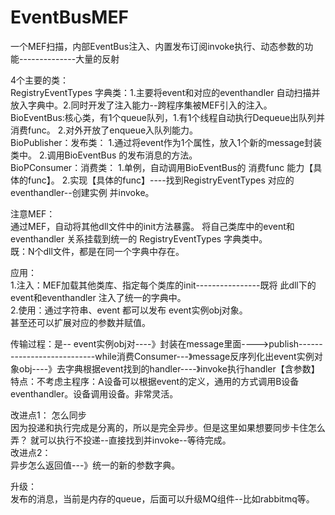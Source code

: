  
# EventBusMEF
一个MEF扫描，内部EventBus注入、内置发布订阅invoke执行、动态参数的功能--------------大量的反射  

4个主要的类：  
RegistryEventTypes 字典类：1.主要将event和对应的eventhandler 自动扫描并放入字典中。2.同时开发了注入能力--跨程序集被MEF引入的注入。  
BioEventBus:核心类，有1个queue队列，1.有1个线程自动执行Dequeue出队列并消费func。   2.对外开放了enqueue入队列能力。  
BioPublisher：发布类： 1.通过将event作为1个属性，放入1个新的message封装类中。 2.调用BioEventBus 的发布消息的方法。  
BioPConsumer：消费类： 1.单例，自动调用BioEventBus的 消费func 能力【具体的func】。 2.实现【具体的func】----找到RegistryEventTypes 对应的eventhandler--创建实例 并invoke。  

注意MEF：    
通过MEF，自动将其他dll文件中的init方法暴露。 将自己类库中的event和eventhandler 关系挂载到统一的 RegistryEventTypes 字典类中。    
既：N个dll文件，都是在同一个字典中存在。     

应用：  
1.注入：MEF加载其他类库、指定每个类库的init----------------既将 此dll下的event和eventhandler 注入了统一的字典中。  
2.使用：通过字符串、event 都可以发布 event实例obj对象。   
甚至还可以扩展对应的参数并赋值。  

传输过程：是-- event实例obj对----》封装在message里面---->publish---------------------------while消费Consumer---》message反序列化出event实例对象obj----》去字典根据event找到的handler----》invoke执行handler【含参数】  
特点：不考虑主程序：A设备可以根据event的定义，通用的方式调用B设备eventhandler。设备调用设备。非常灵活。  

改进点1： 怎么同步  
因为投递和执行完成是分离的，所以是完全异步。但是这里如果想要同步卡住怎么弄？ 就可以执行不投递--直接找到并invoke--等待完成。  
改进点2：  
异步怎么返回值---》统一的新的参数字典。  


升级：  
发布的消息，当前是内存的queue，后面可以升级MQ组件--比如rabbitmq等。  
